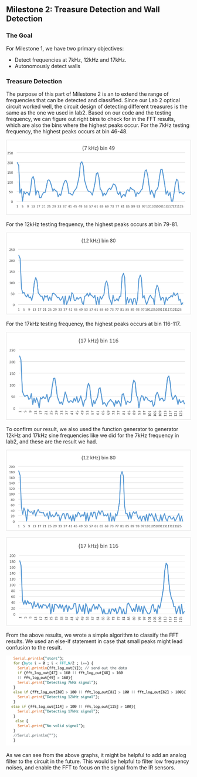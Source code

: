 ## Milestone 2: Treasure Detection and Wall Detection
### The Goal

For Milestone 1, we have two primary objectives:
- Detect frequencies at 7kHz, 12kHz and 17kHz.
- Autonomously detect walls

### Treasure Detection
The purpose of this part of Milestone 2 is an to extend the range of frequencies that can be detected and classified. Since our Lab 2 optical circuit worked well, the circuit design of detecting different treasures is the same as the one we used in lab2.
Based on our code and the testing frequency, we can figure out right bins to check for in the FFT results, which are also the bins where the highest peaks occur. 
For the 7kHz testing frequency, the highest peaks occurs at bin 46-48. 

![7kHz](7kHz.png "7kHz")

For the 12kHz testing frequency, the highest peaks occurs at bin 79-81.

![12kHz](12kHz.png "12kHz")

For the 17kHz testing frequency, the highest peaks occurs at bin 116-117.

![17kHz](17kHz.png "17kHz")

To confirm our result, we also used the function generator to generator 12kHz and 17kHz sine frequencies like we did for the 7kHz frequency in lab2, and these are the result we had. 

![12kFG](12kFG.png "12kFG")

![17kFG](17kFG.png "17kFG")

From the above results, we wrote a simple algorithm to classify the FFT results. We used an else-if statement in case that small peaks might lead confusion to the result.

![TreasureCode](TreasureCode.png "TreasureCode")

As we can see from the above graphs, it might be helpful to add an analog filter to the circuit in the future. This would be helpful to filter low frequency noises, and enable the FFT to focus on the signal from the IR sensors. 
